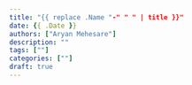 ```yaml
---
title: "{{ replace .Name "-" " " | title }}"
date: {{ .Date }}
authors: ["Aryan Mehesare"]
description: ""
tags: [""]
categories: [""]
draft: true
---
```

